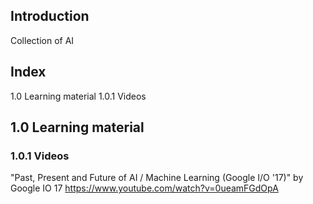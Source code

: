 ## Introduction

Collection of AI 


## Index

1.0 Learning material
1.0.1 Videos



## 1.0 Learning material

### 1.0.1 Videos

"Past, Present and Future of AI / Machine Learning (Google I/O '17)" by Google IO 17
https://www.youtube.com/watch?v=0ueamFGdOpA
